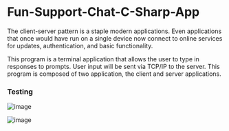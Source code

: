 # Fun-Support-Chat-C-Sharp-App
The client-server pattern is a staple modern applications. Even applications that once would have run on a single device now connect to online services for updates, authentication, and basic functionality. 

This program is a terminal application that allows the user to type in responses to prompts. User input will be sent via TCP/IP to the server. This program is composed of two application, the client and server applications.

<h3>Testing </h3>

![image](https://user-images.githubusercontent.com/73504127/219125251-d25ee205-590f-4c0b-9888-e5667fcf0040.png)

![image](https://user-images.githubusercontent.com/73504127/219125336-f0bdbdf9-fd5d-4e7c-b949-9e161200289d.png)
